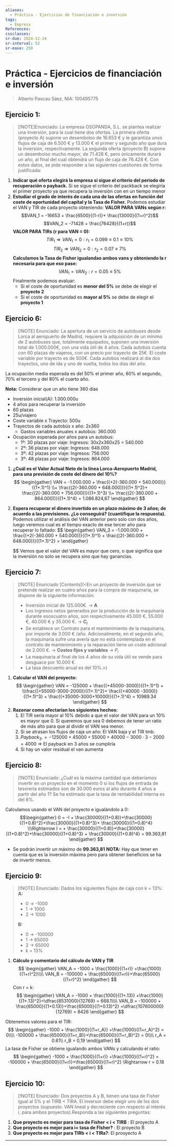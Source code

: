 ```yaml
---
aliases:
  - Práctica - Ejercicios de financiación e inversión
tags:
  - Empresa
References: 
cssclasses: 
sr-due: 2024-12-24
sr-interval: 52
sr-ease: 250
---
```

# Práctica - Ejercicios de financiación e inversión
> Alberto Pascau Sáez, NIA: 100495775
## Ejercicio 1:

> [!NOTE]Enunciado: 
> La empresa OSOPANDA, S.L. se plantea realizar una inversión, para la cual tiene dos ofertas. La primera oferta (proyecto A) supone un desembolso de 16.653 € y le garantiza unos flujos de caja de 6.500 € y 13.000 € el primer y segundo año que dura la inversión, respectivamente. La segunda oferta (proyecto B) supone un desembolso mucho mayor, de 71.428 €, pero únicamente durará un año, al final del cual obtendrá un flujo de caja de 76.428 €. Con estos datos, se pide responder a las siguientes cuestiones de forma justificada: 

1. **Indicar qué oferta elegirá la empresa si sigue el criterio del periodo de recuperación o payback.**
   Si se sigue el criterio del packback se elegiría el primer proyecto ya que recupera la inversión con en un tiempo menor
2. **Estudiar el grado de interés de cada una de las ofertas en función del coste de oportunidad del capital y la Tasa de Fisher.** Podemos estudiar el VAN y TIR de cada proyecto obteniendo: 
   **VALOR PARA VANs según r:**
   $$VAN_1 = -16653 + \frac{6500}{(1-r)}+ \frac{13000}{(1+r)^2}$$
   $$VAN_2 = -71428 + \frac{76428}{(1+r)}$$
   **VALOR PARA TIRs (r para VAN = 0):**
   $$ TIR_1 \Rightarrow VAN_1 = 0: r_1 = 0.099 \equiv 0.1 \equiv 10\% $$
   $$ TIR_2 \Rightarrow VAN_2 = 0: r_2 = 0.07 \equiv 7\%$$
   **Calculamos la Tasa de Fisher igualandao ambos vans y obteniendo la r necesaria para que eso pase:**
	   $$ VAN_1 = VAN_2: r = 0.05\equiv 5\%$$
	Finalmente podemos evaluar:
	+ Si el coste de oportunidad es **menor del 5%** se debe de elegir el **proyecto 2**
	+ Si el coste de oportunidad es **mayor al 5%** se debe de elegir el **proyecto 1**
	
   

## Ejercicio 6:

> [!NOTE] Enunciado: 
>  La apertura de un servicio de autobuses desde Lorca al aeropuerto de Madrid, requiere la adquisición de un mínimo de 2 autobuses que, totalmente equipados, suponen una inversión total de 1.000.000€, con una vida útil de 4 años. Cada autobús cuenta con 60 plazas de viajeros, con un precio por trayecto de 25€. El coste variable por trayecto es de 500€. Cada autobús realizará al día dos trayectos, uno de ida y uno de vuelta, todos los días del año.
>  
 La ocupación media esperada es del 50% el primer año, 60% el segundo, 70% el tercero y del 80% el cuarto año.
 
**Nota:** Considerar que un año tiene 360 días
+ Inversión inicial(A): 1.000.000u
+ 4 años para recuperar la inversión
+ 60 plazas
+ 25u/viajero
+ Coste variable x Trayecto: 500u
+ Trayectos de cada autobús x año: 2x360
	+ Gastos variables anuales x autobús: 360.000
+ Ocupación esperada por años para un autobus:
	+ 1º: 30 plazas por viaje: Ingresos: 30x2x360x25 = 540.000
	+ 2º: 36 plazas por viaje: Ingresos: 648.000
	+ 3º: 42 plazas por viaje: Ingresos: 756.000
	+ 3º: 48 plazas por viaje: Ingresos: 864.000

1. **¿Cuál es el Valor Actual Neto de la línea Lorca-Aeropuerto Madrid, para una previsión de coste del dinero del 10%?**
   $$
   \begin{gather}
   VAN = -1.000.000 + \frac{(+2(-360.000 + 540.000))}{(1+.1)^1} \\+ \frac{(2(-360.000 + 648.000))}{(1+.1)^2}+  \frac{(2(-360.000 + 756.000))}{(1+.1)^3} \\+ \frac{(2(-360.000 + 864.000))}{(1+.1)^4} = 1.086.824,67
   \end{gather}
   $$
   
2. **Espera recuperar el dinero invertido en un plazo máximo de 3 años; de acuerdo a las previsiones. ¿Lo conseguirá? (cuantifique la respuesta).**
   Podemos utilizar el análisis del VAN anterior pero solo con dos años, luego veremos cual es el tiempo exacto de ese tercer año para recuperar lo faltado:
   $$
   \begin{gather}
VAN_3 = -1.000.000 + \frac{(+2(-360.000 + 540.000))}{(1+.1)^1} + \frac{(2(-360.000 + 648.000))}{(1+.1)^2} = 
\end{gather}
   
   $$
   Vemos que el valor del VAN es mayor que cero, o que significa que la inversión no solo se recupera sino que hay ganancias. 

## Ejercicio 7:

> [!NOTE] Enunciado
> [Contents](<En un proyecto de inversión que se pretende realizar en cuatro años para la compra
de maquinaria, se dispone de la siguiente información:
>- Inversión inicial de 125.000€. → **A**
>- Los ingresos netos generados por la producción de la maquinaria durante esoscuatro años, son respectivamente 45.000 €, 55.000 €, 40.000 € y 35.000 €. → **$C_i$**
>- Se establece un Contrato para el mantenimiento de la maquinaria, por importe de
>3.000 € /año. Adicionalmente, en el segundo año, la maquinaria sufre una avería
>que no está contemplada en el contrato de mantenimiento y la reparación tiene un
>coste adicional de 2.000 €. → **Costes fijos y variables** → $P_i$
>- La maquinaria al final de los 4 años de su vida útil se vende para desguace por
>10.000 €.
>- La tasa descuento anual es del 10%.>)


1. **Calcular el VAN del proyecto:**
   $$
   \begin{gather}
VAN = -125000 + \frac{(+45000-3000)}{(1+.1)^1} + \\\frac{(+55000-3000-2000)}{(1+.1)^2}+  \frac{(+40000 -3000)}{(1+.1)^3} + \frac{(+35000-3000+10000)}{(1+.1)^4} = 10989.34
\end{gather}
$$
2. **Razonar como afectarían los siguientes hechos:**
	1. El TIR sería mayor al 10% debido a que el valor del VAN para un 10% es mayor que 0. Si queremos que sea 0 debemos de tener un ratio de más alto para que al dividir el VAN sea menor. 
	2. Si se atrasan los flujos de caja un año: El VAN baja y el TIR tmb. 
	3. $Payback_3. = -125000 + 45000 + 55000 + 40000 - 3000\cdot 3 - 2000 = 4000$ => El payback en 3 años se cumpliría
	4. Si hay un valor residual el van aumenta

## Ejercicio 8:

> [!NOTE]  Enunciado:
> ¿Cuál es la máxima cantidad que deberíamos invertir en un proyecto en el momento 0 si los flujos de entrada de tesorería estimados son de 30.000 euros al año durante 4 años a partir del año 1? Se ha estimado que la tasa de rentabilidad interna es del 8%. 

Calculamos usando el VAN del proyecto e igualándolo a 0: 
$$\begin{gather}
0 = -I + \frac{30000}{(1+0.8)}+\frac{30000}{(1+0.8)^2}+\frac{30000}{(1+0.8)^3}+ \frac{30000}{(1+0.8)^4} \\\Rightarrow I =  + \frac{30000}{(1+0.8)}+\frac{30000} {(1+0.8)^2}+\frac{30000}{(1+0.8)^3} + \frac{30000}{(1+0.8)^4} = 99.363,81
\end{gather}
$$
+ Se podrán invertir un máximo de **99.363,81**
**NOTA:** Hay que tener en cuenta que es la inversión máxima pero para obtener beneficios se ha de invertir menos.

## Ejercicio 9:

> [!NOTE] Enunciado:
>  Dados los siguientes flujos de caja con k = 13%:
>  **A:** 
>  + 0 → -1000 
>  + 1 → 1000
>  + 2 → 1000
>  
>  **B:**
>  + 0 → -100000 
>  + 1 → 65000
>  + 2 → 65000
>+ k = 13%

1. **Cálculo y comentario del cálculo de VAN y TIR**
   $$
   \begin{gather}
VAN_A = -1000 + \frac{1000}{(1+r)} +\frac{1000}{(1+r)^2}\\\\
VAN_B = -100000 + \frac{65000}{(1+r)}+\frac{65000}{(1+r)^2}
\end{gather}
$$
Con r = k: 
$$
   \begin{gather}
VAN_A = -1000 + \frac{1000}{(1+.13)} +\frac{1000}{(1+.13)^2}=\dfrac{8531000}{12769} = 668.1\\\\
VAN_B = -100000 + \frac{65000}{(1+0.13)}+\frac{65000}{(1+0.13)^2} =\dfrac{107600000}{12769} = 8426
\end{gather}
$$

Obtenemos valores para el TIR:
$$
\begin{gather}
-1000 + \frac{1000}{(1+r_A)} +\frac{1000}{(1+r_A)^2} = 0\\\\
-100000 + \frac{65000}{(1+r_B)}+\frac{65000}{(1+r_B)^2} = 0\\\\
r_A = 0.61\\
r_B = 0,19
\end{gather}
$$
La tasa de Fisher se obtiene igualando ambos VANs y calculando el ratio: 
$$
\begin{gather}
-1000 + \frac{1000}{(1+r)} +\frac{1000}{(1+r)^2} = 
-100000 + \frac{65000}{(1+r)}+\frac{65000}{(1+r)^2} \Rightarrow r = 0.18
\end{gather}
$$


## Ejercicio 10: 

> [!NOTE] Enunciado: 
> Dos proyectos A y B, tienen una tasa de Fisher igual al 5% y el TIRB < TIRA. El inversor debe elegir uno de los dos proyectos (supuesto: VAN lineal y decreciente con respecto al interés i, para ambos proyectos).Responda a las siguientes preguntas:
> 
1. **Que proyecto es mejor para tasa de Fisher < i < TIRB** : El proyecto A
2. **Que proyecto es mejor para i< tasa de FIsher?** : El proyecto B
3. **Que proyecto es mejor para TIRb < i < TIRa?**: El prooyecto A


***
 